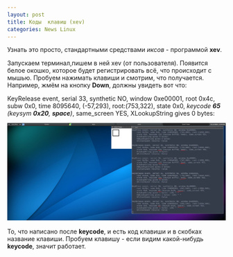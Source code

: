 ```yaml
---
layout: post
title: Коды  клавиш (xev)
categories: News Linux
---
```


Узнать это просто, стандартными средствами *иксов* - программой **xev**.

 Запускаем терминал,пишем в ней xev (от пользователя). Появится белое окошко, которое будет 
  регистрировать всё, что происходит с мышью. Пробуем нажимать клавиши и смотрим, что получается.
 Например, жмём на кнопку **Down**, должны увидеть вот что:

 KeyRelease event, serial 33, synthetic NO, window 0xe00001, root 0x4c, subw 0x0, time 8095640, 
  (-57,293), root:(753,322), state 0x0, *keycode **65** (keysym **0x20**, **space**)*, 
 same_screen YES, XLookupString gives 0 bytes:

![](/image/xev.jpg)

 То, что написано после **keycode**, и есть код клавиши и в скобках название клавиши. Пробуем 
 клавишу - 
 если видим какой-нибудь 
 **keycode**, значит работает.